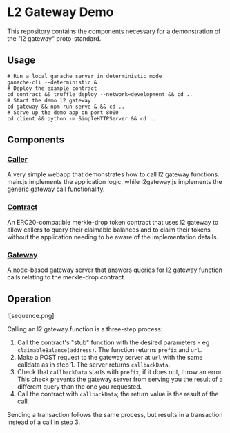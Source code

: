 # L2 Gateway Demo
This repository contains the components necessary for a demonstration of the "l2 gateway" proto-standard.

## Usage
```
# Run a local ganache server in deterministic mode
ganache-cli --deterministic &
# Deploy the example contract
cd contract && truffle deploy --network=development && cd ..
# Start the demo l2 gateway
cd gateway && npm run serve & && cd ..
# Serve up the demo app on port 8000
cd client && python -m SimpleHTTPServer && cd ..
```

## Components
### [Caller](caller)
A very simple webapp that demonstrates how to call l2 gateway functions. main.js implements the application
logic, while l2gateway.js implements the generic gateway call functionality.

### [Contract](contract)
An ERC20-compatible merkle-drop token contract that uses l2 gateway to allow callers to query their claimable
balances and to claim their tokens without the application needing to be aware of the implementation details.

### [Gateway](gateway)
A node-based gateway server that answers queries for l2 gateway function calls relating to the merkle-drop contract.

## Operation
![sequence.png]

Calling an l2 gateway function is a three-step process:

 1. Call the contract's "stub" function with the desired parameters - eg `claimableBalance(address)`. The function returns `prefix` and `url`.
 2. Make a POST request to the gateway server at `url` with the same calldata as in step 1. The server returns `callbackData`.
 3. Check that `callbackData` starts with `prefix`; if it does not, throw an error. This check prevents the gateway server from serving you the result of a different query than the one you requested.
 4. Call the contract with `callbackData`; the return value is the result of the call.

Sending a transaction follows the same process, but results in a transaction instead of a call in step 3.
